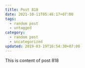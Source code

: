 ```yaml
---
title: Post 818
date: 2021-10-11T05:46:17+07:00
tags:
  - random post
  - untagged
category:
  - random post
  - uncategorized
updated: 2019-03-19T16:54:30+07:00
---
```

This is content of post 818